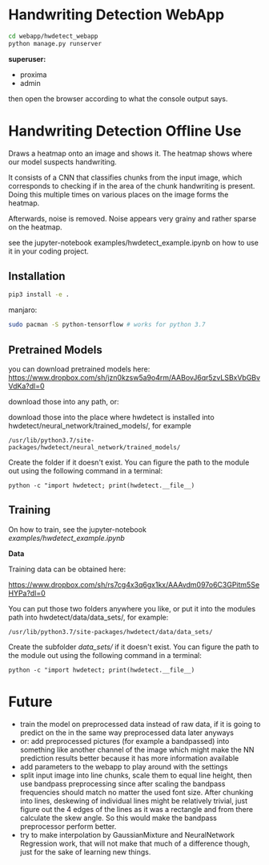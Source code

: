 # Handwriting Detection WebApp

```bash
cd webapp/hwdetect_webapp
python manage.py runserver
```

**superuser:**
- proxima
- admin

then open the browser according to what the console output says.


# Handwriting Detection Offline Use

Draws a heatmap onto an image and shows it. The heatmap shows
where our model suspects handwriting.

It consists of a CNN that classifies chunks from the input image,
which corresponds to checking if in the area of the chunk handwriting
is present. Doing this multiple times on various places on the image
forms the heatmap.

Afterwards, noise is removed. Noise appears very grainy and rather sparse
on the heatmap.

see the jupyter-notebook examples/hwdetect_example.ipynb
on how to use it in your coding project.


## Installation

```bash
pip3 install -e .
```

manjaro:

```bash
sudo pacman -S python-tensorflow # works for python 3.7
```


## Pretrained Models

you can download pretrained models here:
https://www.dropbox.com/sh/jzn0kzsw5a9o4rm/AABovJ6qr5zvLSBxVbGBvVdKa?dl=0

download those into any path, or:

download those into the place where hwdetect is installed into
hwdetect/neural_network/trained_models/, for example

`/usr/lib/python3.7/site-packages/hwdetect/neural_network/trained_models/`

Create the folder if it doesn't exist. You can figure the path to the
module out using the following command in a terminal:

`python -c "import hwdetect; print(hwdetect.__file__)`



## Training

On how to train, see the jupyter-notebook *examples/hwdetect_example.ipynb*

**Data**

Training data can be obtained here:

https://www.dropbox.com/sh/rs7cg4x3q6gx1kx/AAAvdm097o6C3GPitm5SeHYPa?dl=0

You can put those two folders anywhere you like, or put it into the modules
path into hwdetect/data/data_sets/, for example:

`/usr/lib/python3.7/site-packages/hwdetect/data/data_sets/`

Create the subfolder *data_sets/* if it doesn't exist. You can figure the path to the
module out using the following command in a terminal:

`python -c "import hwdetect; print(hwdetect.__file__)`



# Future

- train the model on preprocessed data instead of raw data, if it is going to
predict on the in the same way preprocessed data later anyways
- or: add preprocessed pictures (for example a bandpassed)
into something like another channel of the image which might make
the NN prediction results better because it has more information available
- add parameters to the webapp to play around with the settings
- split input image into line chunks, scale them to equal line height,
then use bandpass preprocessing since after scaling the bandpass
frequencies should match no matter the used font size. After chunking
into lines, deskewing of individual lines might be relatively trivial,
just figure out the 4 edges of the lines as it was a rectangle and from
there calculate the skew angle. So this would make the bandpass preprocessor
perform better.
- try to make interpolation by GaussianMixture and NeuralNetwork Regression work,
that will not make that much of a difference though, just for the sake of learning
new things. 